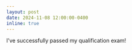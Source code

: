 ```yaml
---
layout: post
date: 2024-11-08 12:00:00-0400
inline: true
---
```


I've successfully passed my qualification exam!